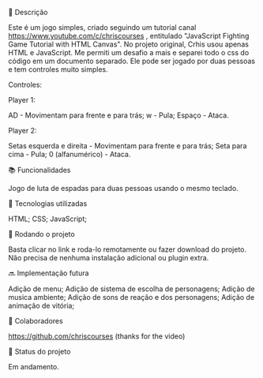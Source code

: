 📝 Descrição

Este é um jogo simples, criado seguindo um tutorial canal https://www.youtube.com/c/chriscourses , entitulado "JavaScript Fighting Game Tutorial with HTML Canvas".
No projeto original, Crhis usou apenas HTML e JavaScript. Me permiti um desafio a mais e separei todo o css do código em um documento separado.
Ele pode ser jogado por duas pessoas e tem controles muito simples.

Controles:

Player 1:

AD - Movimentam para frente e para trás;
w - Pula;
Espaço - Ataca.

Player 2:

Setas esquerda e direita - Movimentam para frente e para trás;
Seta para cima - Pula;
0 (alfanumérico) - Ataca.

📚 Funcionalidades

Jogo de luta de espadas para duas pessoas usando o mesmo teclado.

🔧 Tecnologias utilizadas

HTML;
CSS;
JavaScript;

🚀 Rodando o projeto

Basta clicar no link e roda-lo remotamente ou fazer download do projeto.
Não precisa de nenhuma instalação adicional ou plugin extra.

🔜 Implementação futura

Adição de menu;
Adição de sistema de escolha de personagens;
Adição de musica ambiente;
Adição de sons de reação e dos personagens;
Adição de animação de vitória;

🤝 Colaboradores

https://github.com/chriscourses (thanks for the video)

🎯 Status do projeto

Em andamento.
